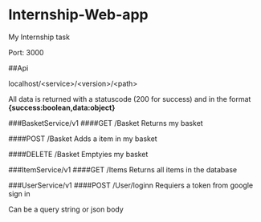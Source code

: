 # Internship-Web-app
My Internship task


Port: 3000

##Api

localhost/\<service>/\<version>/\<path>

All data is returned with a statuscode (200 for success) and in the format **{success:boolean,data:object}**


###BasketService/v1
####GET /Basket
  Returns my basket

####POST /Basket
  Adds a item in my basket
  
####DELETE /Basket
  Emptyies my basket
  
###ItemService/v1
####GET /Items
  Returns all items in the database
  
 
###UserService/v1
####POST /User/loginn
  Requiers a token from google sign in
  
  Can be a query string or json body
  


